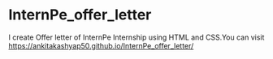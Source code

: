 # InternPe_offer_letter
I create Offer letter of InternPe Internship using HTML and CSS.You can visit https://ankitakashyap50.github.io/InternPe_offer_letter/
